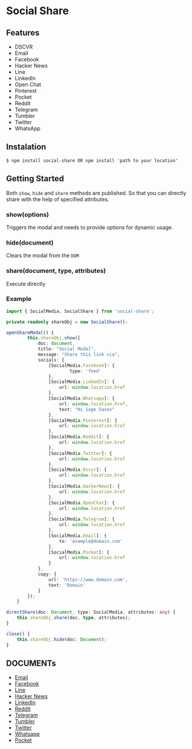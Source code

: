 # Social Share

## Features

- DSCVR
- Email
- Facebook
- Hacker News
- Line
- LinkedIn
- Open Chat
- Pinterest
- Pocket
- Reddit
- Telegram
- Tumbler
- Twitter
- WhatsApp

## Instalation

```
$ npm install social-share OR npm install 'path to your location'
```

## Getting Started

Both `show`, `hide` and `share` methods are published. So that you can directly share with the help of specified attributes.

### show(options)

Triggers the modal and needs to provide options for dynamic usage.

### hide(document)

Clears the modal from the `DOM`

### share(document, type, attributes)

Execute directly 

### Example

```typescript
import { SocialMedia, SocialShare } from 'social-share';

private readonly shareObj = new SocialShare();

openShareModal() {
        this.shareObj.show({
            doc: document,
            title: "Social Modal",
            message: "Share this link via",
            socials: {
                [SocialMedia.Facebook]: {
                        type: 'feed'
                },
                [SocialMedia.LinkedIn]: {
                    url: window.location.href
                },
                [SocialMedia.Whatsapp]: {
                    url: window.location.href,
                    text: "Hi Sage Savas"
                },
                [SocialMedia.Pinterest]: {
                    url: window.location.href
                },
                [SocialMedia.Reddit]: {
                    url: window.location.href
                },
                [SocialMedia.Twitter]: {
                    url: window.location.href
                },
                [SocialMedia.Dscvr]: {
                    url: window.location.href
                },
                [SocialMedia.HackerNews]: {
                    url: window.location.href
                },
                [SocialMedia.OpenChat]: {
                    url: window.location.href
                },
                [SocialMedia.Telegram]: {
                    url: window.location.href
                },
                [SocialMedia.Email]: {
                    to: 'example@domain.com'
                },
                [SocialMedia.Pocket]: {
                    url: window.location.href
                }
            },
            copy: {
                url: 'https://www.domain.com',
                text: 'Domain'
            }
        });
    }

directShare(doc: Document, type: SocialMedia, attributes: any) {
    this.shareObj.share(doc, type, attributes);
}

close() {
    this.shareObj.hide(doc: Document);
}
```

## DOCUMENTs

- [Email](https://en.wikipedia.org/wiki/Mailto)
- [Facebook](https://developers.facebook.com/docs/sharing/reference/share-dialog)
- [Line](https://developers.line.biz/en/docs/line-social-plugins/install-guide/using-line-share-buttons/#using-custom-icons)
- [Hacker News](https://www.igzebedze.com/2012/08/howto-add-hacker-news-share-button-on-wordpress-com/)
- [LinkedIn](https://learn.microsoft.com/en-us/linkedin/marketing/community-management/shares/share-api?view=li-lms-unversioned&tabs=http)
- [Reddit](https://www.reddit.com/submit?url={{some_url}})
- [Telegram](https://core.telegram.org/widgets/share)
- [Tumbler](https://www.tumblr.com/docs/en/share_button)
- [Twitter](https://developer.twitter.com/en/docs/twitter-for-websites/web-intents/overview)
- [Whatsapp](https://faq.whatsapp.com/425247423114725/?locale=en_US&cms_platform=iphone)
- [Pocket](https://getpocket.com/publisher/button_docs)
